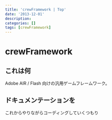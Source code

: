 ```yaml
---
title: 'crewFramework | Top'
date: '2013-12-01'
description:
categories: []
tags: [crewFramework]
---
```


# crewFramework

## これは何

Adobe AIR / Flash 向けの汎用ゲームフレームワーク。

## ドキュメンテーションを

これからやりながらコーディングしていくつもり

<br/><br/><br/><br/><br/><br/><br/><br/><br/><br/><br/><br/><br/><br/>

